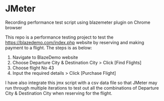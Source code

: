 # JMeter
Recording performance test script using blazemeter plugin on Chrome browser

This repo is a performance testing project to test the https://blazedemo.com/index.php website by reserving and making payment to a flight. The steps is as below:

1. Navigate to BlazeDemo website
2. Choose Departure City & Destination City > Click [Find Flights]
3. Choose flight No 43
4. Input the required details > Click [Purchase Flight]

I have also integrate this jmx script with a csv data file so that JMeter may run through multiple iterations to test out all the combinations of Departure City & Destination City when reserving for the flight.
